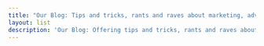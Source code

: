 ```yaml
---
title: "Our Blog: Tips and tricks, rants and raves about marketing, advertising, web design, development, and graphic design."
layout: list
description: 'Our Blog: Offering tips and tricks, rants and raves about marketing, advertising, web design, development, and graphic design.'
---
```


